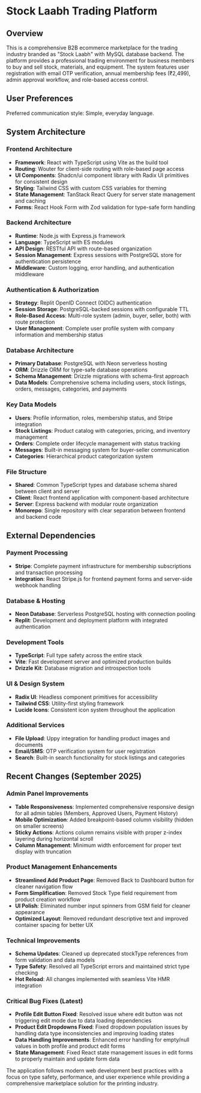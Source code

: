 # Stock Laabh Trading Platform

## Overview

This is a comprehensive B2B ecommerce marketplace for the trading industry branded as "Stock Laabh" with MySQL database backend. The platform provides a professional trading environment for business members to buy and sell stock, materials, and equipment. The system features user registration with email OTP verification, annual membership fees (₹2,499), admin approval workflow, and role-based access control.

## User Preferences

Preferred communication style: Simple, everyday language.

## System Architecture

### Frontend Architecture
- **Framework**: React with TypeScript using Vite as the build tool
- **Routing**: Wouter for client-side routing with role-based page access
- **UI Components**: Shadcn/ui component library with Radix UI primitives for consistent design
- **Styling**: Tailwind CSS with custom CSS variables for theming
- **State Management**: TanStack React Query for server state management and caching
- **Forms**: React Hook Form with Zod validation for type-safe form handling

### Backend Architecture
- **Runtime**: Node.js with Express.js framework
- **Language**: TypeScript with ES modules
- **API Design**: RESTful API with route-based organization
- **Session Management**: Express sessions with PostgreSQL store for authentication persistence
- **Middleware**: Custom logging, error handling, and authentication middleware

### Authentication & Authorization
- **Strategy**: Replit OpenID Connect (OIDC) authentication
- **Session Storage**: PostgreSQL-backed sessions with configurable TTL
- **Role-Based Access**: Multi-role system (admin, buyer, seller, both) with route protection
- **User Management**: Complete user profile system with company information and membership status

### Database Architecture
- **Primary Database**: PostgreSQL with Neon serverless hosting
- **ORM**: Drizzle ORM for type-safe database operations
- **Schema Management**: Drizzle migrations with schema-first approach
- **Data Models**: Comprehensive schema including users, stock listings, orders, messages, categories, and payments

### Key Data Models
- **Users**: Profile information, roles, membership status, and Stripe integration
- **Stock Listings**: Product catalog with categories, pricing, and inventory management
- **Orders**: Complete order lifecycle management with status tracking
- **Messages**: Built-in messaging system for buyer-seller communication
- **Categories**: Hierarchical product categorization system

### File Structure
- **Shared**: Common TypeScript types and database schema shared between client and server
- **Client**: React frontend application with component-based architecture
- **Server**: Express backend with modular route organization
- **Monorepo**: Single repository with clear separation between frontend and backend code

## External Dependencies

### Payment Processing
- **Stripe**: Complete payment infrastructure for membership subscriptions and transaction processing
- **Integration**: React Stripe.js for frontend payment forms and server-side webhook handling

### Database & Hosting
- **Neon Database**: Serverless PostgreSQL hosting with connection pooling
- **Replit**: Development and deployment platform with integrated authentication

### Development Tools
- **TypeScript**: Full type safety across the entire stack
- **Vite**: Fast development server and optimized production builds
- **Drizzle Kit**: Database migration and introspection tools

### UI & Design System
- **Radix UI**: Headless component primitives for accessibility
- **Tailwind CSS**: Utility-first styling framework
- **Lucide Icons**: Consistent icon system throughout the application

### Additional Services
- **File Upload**: Uppy integration for handling product images and documents
- **Email/SMS**: OTP verification system for user registration
- **Search**: Built-in search functionality for stock listings and categories

## Recent Changes (September 2025)

### Admin Panel Improvements
- **Table Responsiveness**: Implemented comprehensive responsive design for all admin tables (Members, Approved Users, Payment History)
- **Mobile Optimization**: Added breakpoint-based column visibility (hidden on smaller screens)
- **Sticky Actions**: Actions column remains visible with proper z-index layering during horizontal scroll
- **Column Management**: Minimum width enforcement for proper text display with truncation

### Product Management Enhancements  
- **Streamlined Add Product Page**: Removed Back to Dashboard button for cleaner navigation flow
- **Form Simplification**: Removed Stock Type field requirement from product creation workflow
- **UI Polish**: Eliminated number input spinners from GSM field for cleaner appearance
- **Optimized Layout**: Removed redundant descriptive text and improved container spacing for better UX

### Technical Improvements
- **Schema Updates**: Cleaned up deprecated stockType references from form validation and data models
- **Type Safety**: Resolved all TypeScript errors and maintained strict type checking
- **Hot Reload**: All changes implemented with seamless Vite HMR integration

### Critical Bug Fixes (Latest)
- **Profile Edit Button Fixed**: Resolved issue where edit button was not triggering edit mode due to data loading dependencies
- **Product Edit Dropdowns Fixed**: Fixed dropdown population issues by handling data type inconsistencies and improving loading states
- **Data Handling Improvements**: Enhanced error handling for empty/null values in both profile and product edit forms
- **State Management**: Fixed React state management issues in edit forms to properly maintain and update form data

The application follows modern web development best practices with a focus on type safety, performance, and user experience while providing a comprehensive marketplace solution for the printing industry.